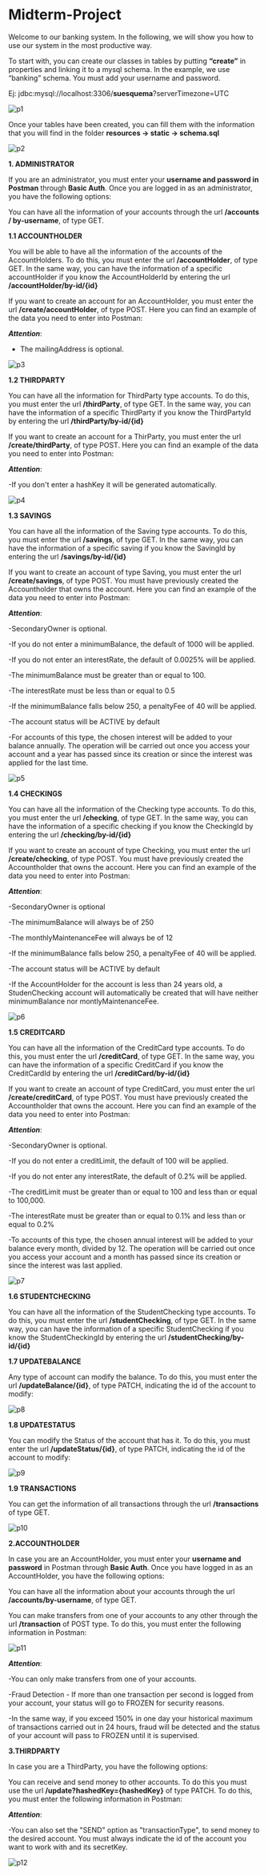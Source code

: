 # Midterm-Project

Welcome to our banking system. In the following, we will show you how to use our system in the most productive way.

To start with, you can create our classes in tables by putting **“create”** in properties and linking it to a mysql schema. In the example, we use “banking” schema. You must add your username and password.

Ej: jdbc:mysql://localhost:3306/**suesquema**?serverTimezone=UTC 

![p1](https://github.com/julialaria/Midterm-Project/blob/main/1.JPG?raw=true)

Once your tables have been created, you can fill them with the information that you will find in the folder **resources -> static -> schema.sql**

![p2](https://github.com/julialaria/Midterm-Project/blob/main/2.JPG?raw=true)

**1. ADMINISTRATOR** 

If you are an administrator, you must enter your **username and password in Postman** through **Basic Auth**. Once you are logged in as an administrator, you have the following options:

You can have all the information of your accounts through the url **/accounts / by-username**, of type GET.
 

**1.1 ACCOUNTHOLDER** 

You will be able to have all the information of the accounts of the AccountHolders. To do this, you must enter the url **/accountHolder**, of type GET. In the same way, you can have the information of a specific accountHolder if you know the AccountHolderId by entering the url **/accountHolder/by-id/{id}**

If you want to create an account for an AccountHolder, you must enter the url **/create/accountHolder**, of type POST. Here you can find an example of the data you need to enter into Postman:


***Attention***:

- The mailingAddress is optional.

 ![p3](https://github.com/julialaria/Midterm-Project/blob/main/3.JPG?raw=true)

 
**1.2 THIRDPARTY** 

You can have all the information for ThirdParty type accounts. To do this, you must enter the url **/thirdParty**, of type GET. In the same way, you can have the information of a specific ThirdParty if you know the ThirdPartyId by entering the url **/thirdParty/by-id/{id}**

If you want to create an account for a ThirParty, you must enter the url **/create/thirdParty**, of type POST. Here you can find an example of the data you need to enter into Postman:

***Attention***:

-If you don't enter a hashKey it will be generated automatically.
 
![p4](https://github.com/julialaria/Midterm-Project/blob/main/4.JPG?raw=true)

 **1.3 SAVINGS** 

You can have all the information of the Saving type accounts. To do this, you must enter the url **/savings**, of type GET. In the same way, you can have the information of a specific saving if you know the SavingId by entering the url **/savings/by-id/{id}**

If you want to create an account of type Saving, you must enter the url **/create/savings**, of type POST. You must have previously created the Accountholder that owns the account. Here you can find an example of the data you need to enter into Postman:

***Attention***:

-SecondaryOwner is optional.

-If you do not enter a minimumBalance, the default of 1000 will be applied.

-If you do not enter an interestRate, the default of 0.0025% will be applied.

-The minimumBalance must be greater than or equal to 100.

-The interestRate must be less than or equal to 0.5

-If the minimumBalance falls below 250, a penaltyFee of 40 will be applied.

-The account status will be ACTIVE by default

-For accounts of this type, the chosen interest will be added to your balance annually. The operation will be carried out once you access your account and a year has passed since its creation or since the interest was applied for the last time.
 
![p5](https://github.com/julialaria/Midterm-Project/blob/main/5.JPG?raw=true)
 
**1.4 CHECKINGS** 

You can have all the information of the Checking type accounts. To do this, you must enter the url **/checking**, of type GET. In the same way, you can have the information of a specific checking if you know the CheckingId by entering the url **/checking/by-id/{id}**

If you want to create an account of type Checking, you must enter the url **/create/checking**, of type POST. You must have previously created the Accountholder that owns the account. Here you can find an example of the data you need to enter into Postman:

***Attention***:

-SecondaryOwner is optional

-The minimumBalance will always be of 250

-The monthlyMaintenanceFee will always be of 12

-If the minimumBalance falls below 250, a penaltyFee of 40 will be applied.

-The account status will be ACTIVE by default

-If the AccountHolder for the account is less than 24 years old, a StudenChecking account will automatically be created that will have neither minimumBalance nor montlyMaintenanceFee.

![p6](https://github.com/julialaria/Midterm-Project/blob/main/6.JPG?raw=true)
 

**1.5 CREDITCARD** 

You can have all the information of the CreditCard type accounts. To do this, you must enter the url **/creditCard**, of type GET. In the same way, you can have the information of a specific CreditCard if you know the CreditCardId by entering the url **/creditCard/by-id/{id}**

If you want to create an account of type CreditCard, you must enter the url **/create/creditCard**, of type POST. You must have previously created the Accountholder that owns the account. Here you can find an example of the data you need to enter into Postman:

***Attention***:

-SecondaryOwner is optional.

-If you do not enter a creditLimit, the default of 100 will be applied.

-If you do not enter any interestRate, the default of 0.2% will be applied.

-The creditLimit must be greater than or equal to 100 and less than or equal to 100,000.

-The interestRate must be greater than or equal to 0.1% and less than or equal to 0.2%

-To accounts of this type, the chosen annual interest will be added to your balance every month, divided by 12. The operation will be carried out once you access your account and a month has passed since its creation or since the interest was last applied. 
 
![p7](https://github.com/julialaria/Midterm-Project/blob/main/7.JPG?raw=true)
 

**1.6 STUDENTCHECKING** 

You can have all the information of the StudentChecking type accounts. To do this, you must enter the url **/studentChecking**, of type GET. In the same way, you can have the information of a specific StudentChecking if you know the StudentCheckingId by entering the url **/studentChecking/by-id/{id}**

**1.7 UPDATEBALANCE** 

Any type of account can modify the balance. To do this, you must enter the url **/updateBalance/{id}**, of type PATCH, indicating the id of the account to modify:

 ![p8](https://github.com/julialaria/Midterm-Project/blob/main/8.JPG?raw=true)

**1.8 UPDATESTATUS** 

You can modify the Status of the account that has it. To do this, you must enter the url **/updateStatus/{id}**, of type PATCH, indicating the id of the account to modify:

![p9](https://github.com/julialaria/Midterm-Project/blob/main/9.JPG?raw=true)
 
**1.9 TRANSACTIONS** 

You can get the information of all transactions through the url **/transactions** of type GET.

![p10](https://github.com/julialaria/Midterm-Project/blob/main/10.JPG?raw=true) 

**2.ACCOUNTHOLDER** 

In case you are an AccountHolder, you must enter your **username and password** in Postman through **Basic Auth**. Once you have logged in as an AccountHolder, you have the following options:

You can have all the information about your accounts through the url **/accounts/by-username**, of type GET.

You can make transfers from one of your accounts to any other through the url **/transaction** of POST type. To do this, you must enter the following information in Postman:

![p11](https://github.com/julialaria/Midterm-Project/blob/main/10.JPG?raw=true)


***Attention***:

-You can only make transfers from one of your accounts.

-Fraud Detection - If more than one transaction per second is logged from your account, your status will go to FROZEN for security reasons.

-In the same way, if you exceed 150% in one day your historical maximum of transactions carried out in 24 hours, fraud will be detected and the status of your account will pass to FROZEN until it is supervised.

 
**3.THIRDPARTY** 

In case you are a ThirdParty, you have the following options:

You can receive and send money to other accounts. To do this you must use the url **/update?hashedKey={hashedKey}** of type PATCH. To do this, you must enter the following information in Postman:

***Attention***:

-You can also set the "SEND" option as "transactionType", to send money to the desired account. You must always indicate the id of the account you want to work with and its secretKey.

![p12](https://github.com/julialaria/Midterm-Project/blob/main/12.JPG?raw=true)
 

 

 

 

 

 
